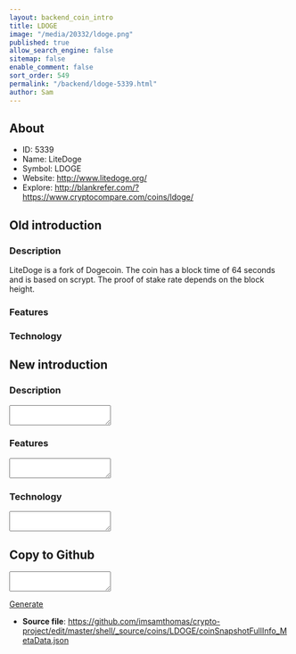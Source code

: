```yaml
---
layout: backend_coin_intro
title: LDOGE
image: "/media/20332/ldoge.png"
published: true
allow_search_engine: false
sitemap: false
enable_comment: false
sort_order: 549
permalink: "/backend/ldoge-5339.html"
author: Sam
---
```


## About

- ID: 5339
- Name: LiteDoge
- Symbol: LDOGE
- Website: http://www.litedoge.org/
- Explore: http://blankrefer.com/?https://www.cryptocompare.com/coins/ldoge/


## Old introduction

### Description

<p>LiteDoge is a fork of Dogecoin. The coin has a block time of 64 seconds and is based on scrypt. The proof of stake rate depends on the block height.</p>

### Features


### Technology




## New introduction


### Description
<textarea id="meta_description" name="description"></textarea>

### Features
<textarea id="meta_features" name="features"></textarea>

### Technology
<textarea id="meta_technology" name="technology"></textarea>


## Copy to Github

<textarea id="coinsnapshotfullinfo_metadata"></textarea>

<a href="#gen" onclick="generateMetaDatJson()">Generate</a>

- **Source file**: <a href="https://github.com/imsamthomas/crypto-project/edit/master/shell/_source/coins/LDOGE/coinSnapshotFullInfo_MetaData.json">https://github.com/imsamthomas/crypto-project/edit/master/shell/_source/coins/LDOGE/coinSnapshotFullInfo_MetaData.json</a>

